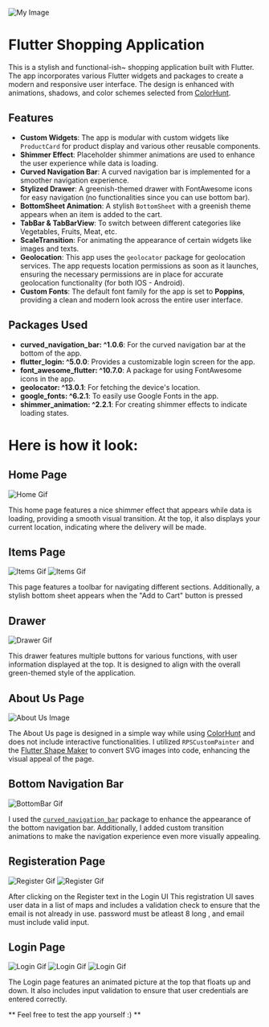 ![My Image](./assets/TuwaiqAcademy.png)

# Flutter Shopping Application

This is a stylish and functional-ish~ shopping application built with Flutter. The app incorporates various Flutter widgets and packages to create a modern and responsive user interface. The design is enhanced with animations, shadows, and color schemes selected from [ColorHunt](https://colorhunt.co/).

## Features

- **Custom Widgets**: The app is modular with custom widgets like `ProductCard` for product display and various other reusable components.
- **Shimmer Effect**: Placeholder shimmer animations are used to enhance the user experience while data is loading.
- **Curved Navigation Bar**: A curved navigation bar is implemented for a smoother navigation experience.
- **Stylized Drawer**: A greenish-themed drawer with FontAwesome icons for easy navigation (no functionalities since you can use bottom bar).
- **BottomSheet Animation**: A stylish `BottomSheet` with a greenish theme appears when an item is added to the cart.
- **TabBar & TabBarView**: To switch between different categories like Vegetables, Fruits, Meat, etc.
- **ScaleTransition**: For animating the appearance of certain widgets like images and texts.
- **Geolocation**: This app uses the `geolocator` package for geolocation services. The app requests location permissions as soon as it launches, ensuring the necessary permissions are in place for accurate geolocation functionality (for both IOS - Android).
- **Custom Fonts**: The default font family for the app is set to **Poppins**, providing a clean and modern look across the entire user interface.

## Packages Used

- **curved_navigation_bar: ^1.0.6**: For the curved navigation bar at the bottom of the app.
- **flutter_login: ^5.0.0**: Provides a customizable login screen for the app.
- **font_awesome_flutter: ^10.7.0**: A package for using FontAwesome icons in the app.
- **geolocator: ^13.0.1**: For fetching the device's location.
- **google_fonts: ^6.2.1**: To easily use Google Fonts in the app.
- **shimmer_animation: ^2.2.1**: For creating shimmer effects to indicate loading states.

# Here is how it look:

## Home Page

![Home Gif](./assets/Screenshot/HomePage.gif)

This home page features a nice shimmer effect that appears while data is loading, providing a smooth visual transition. At the top, it also displays your current location, indicating where the delivery will be made.

## Items Page

![Items Gif](./assets/Screenshot/ItemsPage.gif)
![Items Gif](./assets/Screenshot/ItemsPage2.gif)

This page features a toolbar for navigating different sections. Additionally, a stylish bottom sheet appears when the "Add to Cart" button is pressed

## Drawer

![Drawer Gif](./assets/Screenshot/Drawer.gif)

This drawer features multiple buttons for various functions, with user information displayed at the top. It is designed to align with the overall green-themed style of the application.

## About Us Page

![About Us Image](./assets/Screenshot/AboutUs.png)

The About Us page is designed in a simple way while using [ColorHunt](https://colorhunt.co/) and does not include interactive functionalities. I utilized `RPSCustomPainter` and the [Flutter Shape Maker](https://fluttershapemaker.com/#/) to convert SVG images into code, enhancing the visual appeal of the page.

## Bottom Navigation Bar

![BottomBar Gif](./assets/Screenshot/BottomBar.gif)

I used the [`curved_navigation_bar`](https://pub.dev/packages/curved_navigation_bar) package to enhance the appearance of the bottom navigation bar. Additionally, I added custom transition animations to make the navigation experience even more visually appealing.

## Registeration Page

![Register Gif](./assets/Screenshot/RegisterPage.gif)
![Register Gif](./assets/Screenshot/RegisterPage2.gif)

After clicking on the Register text in the Login UI
This registration UI saves user data in a list of maps and includes a validation check to ensure that the email is not already in use.
password must be atleast 8 long , and email must include valid input.

## Login Page

![Login Gif](./assets/Screenshot/LoginPage.gif)
![Login Gif](./assets/Screenshot/LoginPageWrongPassword.gif)
![Login Gif](./assets/Screenshot/LoginPageSuccess.gif)

The Login page features an animated picture at the top that floats up and down. It also includes input validation to ensure that user credentials are entered correctly.

** Feel free to test the app yourself :) **
